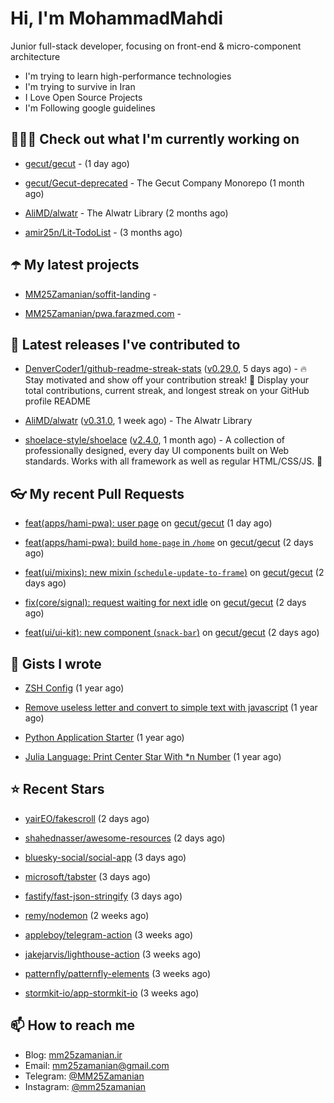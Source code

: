 # Hi, I'm MohammadMahdi

Junior full-stack developer, focusing on front-end & micro-component architecture

- I'm trying to learn high-performance technologies
- I'm trying to survive in Iran
- I Love Open Source Projects
- I'm Following google guidelines

## 👨🏻‍💻 Check out what I'm currently working on



- [gecut/gecut](https://github.com/gecut/gecut) -  (1 day ago)

- [gecut/Gecut-deprecated](https://github.com/gecut/Gecut-deprecated) - The Gecut Company Monorepo (1 month ago)

- [AliMD/alwatr](https://github.com/AliMD/alwatr) - The Alwatr Library (2 months ago)

- [amir25n/Lit-TodoList](https://github.com/amir25n/Lit-TodoList) -  (3 months ago)

## ☂️ My latest projects



- [MM25Zamanian/soffit-landing](https://github.com/MM25Zamanian/soffit-landing) - 

- [MM25Zamanian/pwa.farazmed.com](https://github.com/MM25Zamanian/pwa.farazmed.com) - 

## 🎉 Latest releases I've contributed to



- [DenverCoder1/github-readme-streak-stats](https://github.com/DenverCoder1/github-readme-streak-stats) ([v0.29.0](https://github.com/DenverCoder1/github-readme-streak-stats/releases/tag/v0.29.0), 5 days ago) - 🔥 Stay motivated and show off your contribution streak! 🌟 Display your total contributions, current streak, and longest streak on your GitHub profile README

- [AliMD/alwatr](https://github.com/AliMD/alwatr) ([v0.31.0](https://github.com/AliMD/alwatr/releases/tag/v0.31.0), 1 week ago) - The Alwatr Library

- [shoelace-style/shoelace](https://github.com/shoelace-style/shoelace) ([v2.4.0](https://github.com/shoelace-style/shoelace/releases/tag/v2.4.0), 1 month ago) - A collection of professionally designed, every day UI components built on Web standards. Works with all framework as well as regular HTML/CSS/JS. 🥾

## 👓 My recent Pull Requests



- [feat(apps/hami-pwa): user page](https://github.com/gecut/gecut/pull/110) on [gecut/gecut](https://github.com/gecut/gecut) (1 day ago)

- [feat(apps/hami-pwa): build `home-page` in `/home`](https://github.com/gecut/gecut/pull/109) on [gecut/gecut](https://github.com/gecut/gecut) (2 days ago)

- [feat(ui/mixins): new mixin (`schedule-update-to-frame`)](https://github.com/gecut/gecut/pull/108) on [gecut/gecut](https://github.com/gecut/gecut) (2 days ago)

- [fix(core/signal): request waiting for next idle](https://github.com/gecut/gecut/pull/107) on [gecut/gecut](https://github.com/gecut/gecut) (2 days ago)

- [feat(ui/ui-kit): new component (`snack-bar`)](https://github.com/gecut/gecut/pull/106) on [gecut/gecut](https://github.com/gecut/gecut) (2 days ago)

## 📓 Gists I wrote



- [ZSH Config](https://gist.github.com/fc1960135cf54fd5fae966c637455ffe) (1 year ago)

- [Remove useless letter and convert to simple text with javascript](https://gist.github.com/2249ec3b4dfe1de7693d6412beeba5a0) (1 year ago)

- [Python Application Starter](https://gist.github.com/0d120f8dde7a95ad33bc1fa160975df6) (1 year ago)

- [Julia Language: Print Center Star With *n Number](https://gist.github.com/b04a84f77b7946162c81409eeae904ad) (1 year ago)

## ⭐ Recent Stars



- [yairEO/fakescroll](https://github.com/yairEO/fakescroll) (2 days ago)

- [shahednasser/awesome-resources](https://github.com/shahednasser/awesome-resources) (2 days ago)

- [bluesky-social/social-app](https://github.com/bluesky-social/social-app) (3 days ago)

- [microsoft/tabster](https://github.com/microsoft/tabster) (3 days ago)

- [fastify/fast-json-stringify](https://github.com/fastify/fast-json-stringify) (3 days ago)

- [remy/nodemon](https://github.com/remy/nodemon) (2 weeks ago)

- [appleboy/telegram-action](https://github.com/appleboy/telegram-action) (3 weeks ago)

- [jakejarvis/lighthouse-action](https://github.com/jakejarvis/lighthouse-action) (3 weeks ago)

- [patternfly/patternfly-elements](https://github.com/patternfly/patternfly-elements) (3 weeks ago)

- [stormkit-io/app-stormkit-io](https://github.com/stormkit-io/app-stormkit-io) (3 weeks ago)

## 📫 How to reach me

- Blog: [mm25zamanian.ir](https://mm25zamanian.ir)
- Email: [mm25zamanian@gmail.com](mailto://mm25zamanian@gmail.com)
- Telegram: [@MM25Zamanian](https://t.me/MM25Zamanian)
- Instagram: [@mm25zamanian](https://instagram.com/mm25zamanian)
